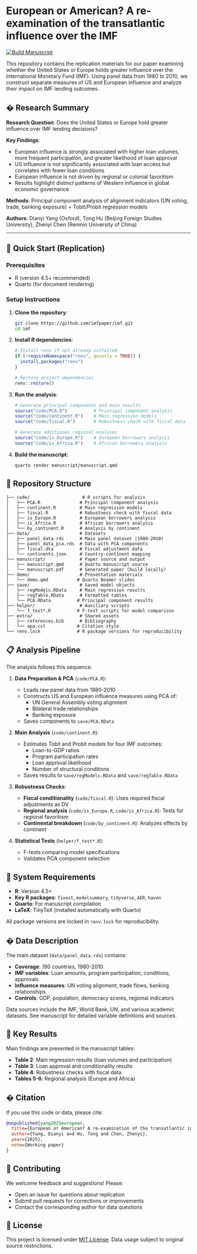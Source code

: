 # European or American? A re-examination of the transatlantic influence over the IMF

[![Build Manuscript](https://github.com/imfpaper/imf/actions/workflows/build-manuscript.yml/badge.svg)](https://github.com/imfpaper/imf/actions/workflows/build-manuscript.yml)

This repository contains the replication materials for our paper examining whether the United States or Europe holds greater influence over the International Monetary Fund (IMF). Using panel data from 1980 to 2010, we construct separate measures of US and European influence and analyze their impact on IMF lending outcomes.

## � Research Summary

**Research Question**: Does the United States or Europe hold greater influence over IMF lending decisions?

**Key Findings**:
- European influence is strongly associated with higher loan volumes, more frequent participation, and greater likelihood of loan approval
- US influence is not significantly associated with loan access but correlates with fewer loan conditions
- European influence is not driven by regional or colonial favoritism
- Results highlight distinct patterns of Western influence in global economic governance

**Methods**: Principal component analysis of alignment indicators (UN voting, trade, banking exposure) + Tobit/Probit regression models

**Authors**: Dianyi Yang (Oxford), Tong Hu (Beijing Foreign Studies University), Zhenyi Chen (Renmin University of China)

---

## 🚀 Quick Start (Replication)

### Prerequisites
- R (version 4.5+ recommended)
- Quarto (for document rendering)

### Setup Instructions

1. **Clone the repository**:
   ```bash
   git clone https://github.com/imfpaper/imf.git
   cd imf
   ```

2. **Install R dependencies**:
   ```r
   # Install renv if not already installed
   if (!requireNamespace("renv", quietly = TRUE)) {
     install.packages("renv")  
   }
   
   # Restore project dependencies
   renv::restore()
   ```

3. **Run the analysis**:
   ```r
   # Generate principal components and main results
   source("code/PCA.R")          # Principal component analysis
   source("code/continent.R")    # Main regression models  
   source("code/fiscal.R")       # Robustness check with fiscal data
   
   # Generate additional regional analyses
   source("code/is_Europe.R")    # European borrowers analysis
   source("code/is_Africa.R")    # African borrowers analysis
   ```

4. **Build the manuscript**:
   ```bash
   quarto render manuscript/manuscript.qmd
   ```

## 📂 Repository Structure

```
├── code/                    # R scripts for analysis
│   ├── PCA.R               # Principal component analysis
│   ├── continent.R         # Main regression models
│   ├── fiscal.R            # Robustness check with fiscal data
│   ├── is_Europe.R         # European borrowers analysis  
│   ├── is_Africa.R         # African borrowers analysis
│   └── by_continent.R      # Analysis by continent
├── data/                   # Datasets
│   ├── panel_data.rds      # Main panel dataset (1980-2010)
│   ├── panel_data_pca.rds  # Data with PCA components
│   ├── fiscal.dta          # Fiscal adjustment data
│   └── continents.json     # Country-continent mapping
├── manuscript/             # Paper source and output
│   ├── manuscript.qmd      # Quarto manuscript source
│   └── manuscript.pdf      # Generated paper (build locally)
├── demo/                   # Presentation materials
│   └── demo.qmd           # Quarto Beamer slides
├── save/                   # Saved model objects
│   ├── regModels.RData     # Main regression results
│   ├── regTable.RData      # Formatted tables
│   └── PCA.RData          # Principal component results
├── helper/                 # Auxiliary scripts
│   └── f_test*.R          # F-test scripts for model comparison
├── extra/                  # Shared assets
│   ├── references.bib      # Bibliography
│   └── apa.csl            # Citation style
└── renv.lock              # R package versions for reproducibility
```

## 📋 Analysis Pipeline

The analysis follows this sequence:

1. **Data Preparation & PCA** (`code/PCA.R`):
   - Loads raw panel data from 1980-2010
   - Constructs US and European influence measures using PCA of:
     - UN General Assembly voting alignment
     - Bilateral trade relationships  
     - Banking exposure
   - Saves components to `save/PCA.RData`

2. **Main Analysis** (`code/continent.R`):
   - Estimates Tobit and Probit models for four IMF outcomes:
     - Loan-to-GDP ratios
     - Program participation rates
     - Loan approval likelihood
     - Number of structural conditions
   - Saves results to `save/regModels.RData` and `save/regTable.RData`

3. **Robustness Checks**:
   - **Fiscal conditionality** (`code/fiscal.R`): Uses required fiscal adjustments as DV
   - **Regional analysis** (`code/is_Europe.R`, `code/is_Africa.R`): Tests for regional favoritism
   - **Continental breakdown** (`code/by_continent.R`): Analyzes effects by continent

4. **Statistical Tests** (`helper/f_test*.R`):
   - F-tests comparing model specifications
   - Validates PCA component selection

## 🔧 System Requirements

- **R**: Version 4.5+ 
- **Key R packages**: `fixest`, `modelsummary`, `tidyverse`, `AER`, `haven`
- **Quarto**: For manuscript compilation
- **LaTeX**: TinyTeX (installed automatically with Quarto)

All package versions are locked in `renv.lock` for reproducibility.

## � Data Description

The main dataset (`data/panel_data.rds`) contains:
- **Coverage**: 190 countries, 1980-2010
- **IMF variables**: Loan amounts, program participation, conditions, approvals
- **Influence measures**: UN voting alignment, trade flows, banking relationships
- **Controls**: GDP, population, democracy scores, regional indicators

Data sources include the IMF, World Bank, UN, and various academic datasets. See manuscript for detailed variable definitions and sources.

## 🎯 Key Results

Main findings are presented in the manuscript tables:
- **Table 2**: Main regression results (loan volumes and participation)
- **Table 3**: Loan approval and conditionality results  
- **Table 4**: Robustness checks with fiscal data
- **Tables 5-6**: Regional analysis (Europe and Africa)

## � Citation

If you use this code or data, please cite:

```bibtex
@unpublished{yang2025european,
  title={European or American? A re-examination of the transatlantic influence over the IMF},
  author={Yang, Dianyi and Hu, Tong and Chen, Zhenyi},
  year={2025},
  note={Working paper}
}
```

## 🤝 Contributing

We welcome feedback and suggestions! Please:
- Open an issue for questions about replication
- Submit pull requests for corrections or improvements
- Contact the corresponding author for data questions

## 📄 License

This project is licensed under [MIT License](LICENSE). Data usage subject to original source restrictions.
